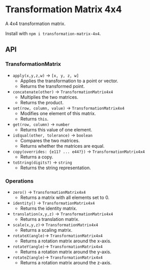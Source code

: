 # Transformation Matrix 4x4

A 4x4 transformation matrix. 

Install with `npm i transformation-matrix-4x4`.

## API

### TransformationMatrix
* `apply(x,y,z,w)` &rarr; `[x, y, z, w]`  
    * Applies the transformation to a point or vector.  
    * Returns the transformed point.
* `concatenate(other)` &rarr; `TransformationMatrix4x4`  
    * Multiplies the two matrices.  
    * Returns the product.
* `set(row, column, value)` &rarr; `TransformationMatrix4x4`  
    * Modifies one element of this matrix.  
    * Returns `this`.
* `get(row, column)` &rarr; `number`
    * Returns this value of one element.
* `isEqual(other, tolerance)` &rarr; `boolean`
    * Compares the two matrices.
    * Returns whether the matrices are equal.
* `copy(overrides: {e11? ... e44?})` &rarr; `TransformationMatrix4x4`
    * Returns a copy.
* `toString(digits?)` &rarr; `string`
    * Returns the string representation.

### Operations
* `zero()` &rarr; `TransformationMatrix4x4`  
    * Returns a matrix with all elements set to 0.
* `identity()` &rarr; `TransformationMatrix4x4`  
    * Returns the identity matrix.
* `translation(x,y,z)` &rarr; `TransformationMatrix4x4`  
    * Returns a translation matrix.
* `scale(x,y,z)`&rarr; `TransformationMatrix4x4`  
    * Returns a scaling matrix.
* `rotateX(angle)`&rarr; `TransformationMatrix4x4`  
    * Returns a rotation matrix around the x-axis.
* `rotateY(angle)`&rarr; `TransformationMatrix4x4`  
    * Returns a rotation matrix around the y-axis.
* `rotateZ(angle)`&rarr; `TransformationMatrix4x4`  
    * Returns a rotation matrix around the z-axis.